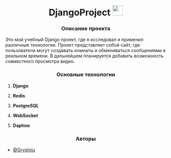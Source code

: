 <h1 align="center">DjangoProject
<img src="https://github.com/blackcater/blackcater/raw/main/images/Hi.gif" height="32"/></h1>
<h3 align="center">Описание проекта</h3>
<p>Это мой учебный Django проект, где я исследовал и применил различные технологии. Проект представляет собой сайт, где пользователи могут создавать комнаты и обмениваться сообщениями в реальном времени. В дальнейшем планируется добавить возможность совместного просмотра видео.</p>
<h3 align="center">Основные технологии</h3>
<ol><li><p><strong>Django</strong></p></li><li><p><strong>Redis</strong></p></li><li><p><strong>PostgreSQL</strong></p></li><li><p><strong>WebSocket</strong></p></li><li><p><strong>Daphne</strong></p></li></ol>
<h3 align="center">Авторы</h3>
<ul><li><a href="https://github.com/Grystniu" target="_blank">@Grystniu</a></li></ul>
